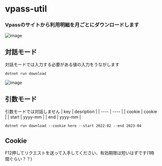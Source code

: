 # vpass-util

### Vpassのサイトから利用明細を月ごとにダウンロードします
![image](https://user-images.githubusercontent.com/51302983/234056185-a1c89bb5-8568-4b1a-a99c-ffe8ff71316c.png)

## 対話モード
対話モードでは入力する必要がある値の入力をうながします
```
dotnet run download
```
![image](https://user-images.githubusercontent.com/51302983/234057064-f2795016-51ff-43cb-8efa-9d52d0341de5.png)

## 引数モード
引数モードでは対話しません
|  key  |  desription  |
| ---- | ---- |
|  cookie  |  cookie  |
|  start  |  yyyy-mm  |
|  end  |  yyyy-mm  |
```
dotnet run download --cookie here --start 2022-02 --end 2023-04
```

## Cookie
F12押してリクエストを送って入手してください、有効期限は短いはずです(1時間ぐらい？？)
